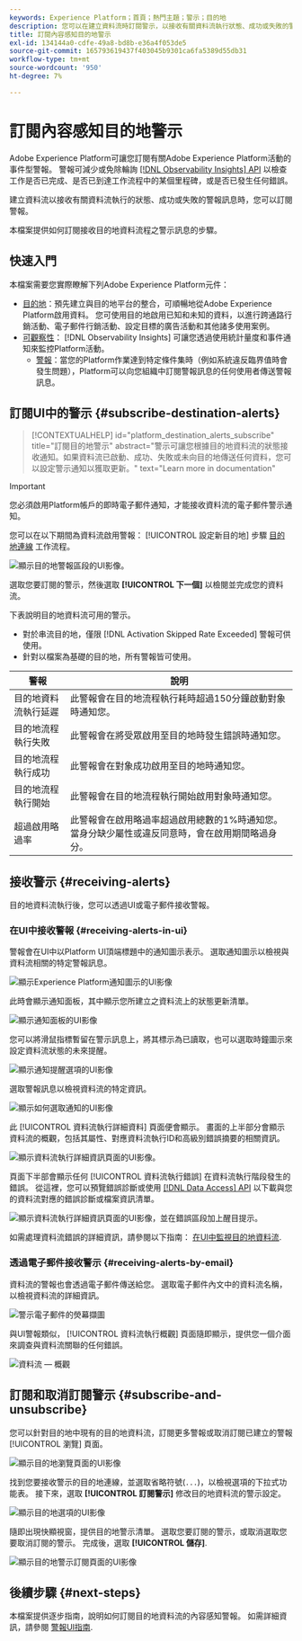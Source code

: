 ```yaml
---
keywords: Experience Platform；首頁；熱門主題；警示；目的地
description: 您可以在建立資料流時訂閱警示，以接收有關資料流執行狀態、成功或失敗的警示訊息。
title: 訂閱內容感知目的地警示
exl-id: 134144a0-cdfe-49a8-bd8b-e36a4f053de5
source-git-commit: 165793619437f403045b9301ca6fa5389d55db31
workflow-type: tm+mt
source-wordcount: '950'
ht-degree: 7%

---
```


# 訂閱內容感知目的地警示

Adobe Experience Platform可讓您訂閱有關Adobe Experience Platform活動的事件型警報。 警報可減少或免除輪詢 [[!DNL Observability Insights] API](../../observability/api/overview.md) 以檢查工作是否已完成、是否已到達工作流程中的某個里程碑，或是否已發生任何錯誤。

建立資料流以接收有關資料流執行的狀態、成功或失敗的警報訊息時，您可以訂閱警報。

本檔案提供如何訂閱接收目的地資料流程之警示訊息的步驟。

## 快速入門

本檔案需要您實際瞭解下列Adobe Experience Platform元件：

* [目的地](../home.md)：預先建立與目的地平台的整合，可順暢地從Adobe Experience Platform啟用資料。 您可使用目的地啟用已知和未知的資料，以進行跨通路行銷活動、電子郵件行銷活動、設定目標的廣告活動和其他諸多使用案例。
* [可觀察性](../../observability/home.md)： [!DNL Observability Insights] 可讓您透過使用統計量度和事件通知來監控Platform活動。
   * [警報](../../observability/alerts/overview.md)：當您的Platform作業達到特定條件集時（例如系統違反臨界值時會發生問題），Platform可以向您組織中訂閱警報訊息的任何使用者傳送警報訊息。

## 訂閱UI中的警示 {#subscribe-destination-alerts}

>[!CONTEXTUALHELP]
>id="platform_destination_alerts_subscribe"
>title="訂閱目的地警示"
>abstract="警示可讓您根據目的地資料流的狀態接收通知。如果資料流已啟動、成功、失敗或未向目的地傳送任何資料，您可以設定警示通知以獲取更新。"
>text="Learn more in documentation"

>[!IMPORTANT]
>
>您必須啟用Platform帳戶的即時電子郵件通知，才能接收資料流的電子郵件警示通知。

您可以在以下期間為資料流啟用警報： [!UICONTROL 設定新目的地] 步驟 [目的地連線](connect-destination.md) 工作流程。

![顯示目的地警報區段的UI影像。](../assets/ui/alerts/destination-alerts.png)

選取您要訂閱的警示，然後選取 **[!UICONTROL 下一個]** 以檢閱並完成您的資料流。

下表說明目的地資料流可用的警示。

* 對於串流目的地，僅限 [!DNL Activation Skipped Rate Exceeded] 警報可供使用。
* 針對以檔案為基礎的目的地，所有警報皆可使用。

| 警報 | 說明 |
| --- | --- |
| 目的地資料流執行延遲 | 此警報會在目的地流程執行耗時超過150分鐘啟動對象時通知您。 |
| 目的地流程執行失敗 | 此警報會在將受眾啟用至目的地時發生錯誤時通知您。 |
| 目的地流程執行成功 | 此警報會在對象成功啟用至目的地時通知您。 |
| 目的地流程執行開始 | 此警報會在目的地流程執行開始啟用對象時通知您。 |
| 超過啟用略過率 | 此警報會在啟用略過率超過啟用總數的1%時通知您。 當身分缺少屬性或違反同意時，會在啟用期間略過身分。 |

## 接收警示 {#receiving-alerts}

目的地資料流執行後，您可以透過UI或電子郵件接收警報。

### 在UI中接收警報 {#receiving-alerts-in-ui}

警報會在UI中以Platform UI頂端標題中的通知圖示表示。 選取通知圖示以檢視與資料流相關的特定警報訊息。

![顯示Experience Platform通知圖示的UI影像](../assets/ui/alerts/notification.png)

此時會顯示通知面板，其中顯示您所建立之資料流上的狀態更新清單。

![顯示通知面板的UI影像](../assets/ui/alerts/alert-window.png)

您可以將滑鼠指標暫留在警示訊息上，將其標示為已讀取，也可以選取時鐘圖示來設定資料流狀態的未來提醒。

![顯示通知提醒選項的UI影像](../assets/ui/alerts/remind-me.png)

選取警報訊息以檢視資料流的特定資訊。

![顯示如何選取通知的UI影像](../assets/ui/alerts/select-alert-message.png)

此 [!UICONTROL 資料流執行詳細資料] 頁面便會顯示。 畫面的上半部分會顯示資料流的概觀，包括其屬性、對應資料流執行ID和高級別錯誤摘要的相關資訊。

![顯示資料流執行詳細資訊頁面的UI影像。](../assets/ui/alerts/dataflow-overview.png)

頁面下半部會顯示任何 [!UICONTROL 資料流執行錯誤] 在資料流執行階段發生的錯誤。 從這裡，您可以預覽錯誤診斷或使用 [[!DNL Data Access] API](https://www.adobe.io/experience-platform-apis/references/data-access/) 以下載與您的資料流對應的錯誤診斷或檔案資訊清單。

![顯示資料流執行詳細資訊頁面的UI影像，並在錯誤區段加上醒目提示。](../assets/ui/alerts/dataflow-run-error.png)

如需處理資料流錯誤的詳細資訊，請參閱以下指南： [在UI中監視目的地資料流](../../dataflows/ui/monitor-destinations.md).

### 透過電子郵件接收警示 {#receiving-alerts-by-email}

資料流的警報也會透過電子郵件傳送給您。 選取電子郵件內文中的資料流名稱，以檢視資料流的詳細資訊。

![警示電子郵件的熒幕擷圖](../assets/ui/alerts/email.png)

與UI警報類似， [!UICONTROL 資料流執行概觀] 頁面隨即顯示，提供您一個介面來調查與資料流關聯的任何錯誤。

![資料流 — 概觀](../assets/ui/alerts/dataflow-overview.png)

## 訂閱和取消訂閱警示 {#subscribe-and-unsubscribe}

您可以針對目的地中現有的目的地資料流，訂閱更多警報或取消訂閱已建立的警報 [!UICONTROL 瀏覽] 頁面。

![顯示目的地瀏覽頁面的UI影像](../assets/ui/alerts/destination-list.png)

找到您要接收警示的目的地連線，並選取省略符號(`...`)，以檢視選項的下拉式功能表。 接下來，選取 **[!UICONTROL 訂閱警示]** 修改目的地資料流的警示設定。

![顯示目的地選項的UI影像](../assets/ui/alerts/destination-alerts-subscribe.png)

隨即出現快顯視窗，提供目的地警示清單。 選取您要訂閱的警示，或取消選取您要取消訂閱的警示。 完成後，選取 **[!UICONTROL 儲存]**.

![顯示目的地警示訂閱頁面的UI影像](../assets/ui/alerts/destination-alerts-list.png)

## 後續步驟 {#next-steps}

本檔案提供逐步指南，說明如何訂閱目的地資料流的內容感知警報。 如需詳細資訊，請參閱 [警報UI指南](../../observability/alerts/ui.md).
